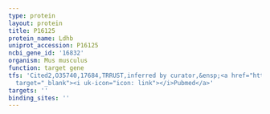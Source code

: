 ```yaml
---
type: protein
layout: protein
title: P16125
protein_name: Ldhb
uniprot_accession: P16125
ncbi_gene_id: '16832'
organism: Mus musculus
function: target gene
tfs: 'Cited2,O35740,17684,TRRUST,inferred by curator,&ensp;<a href="https://www.ncbi.nlm.nih.gov/pubmed/?term=24083546%5Buid%5D"
  target="_blank"><i uk-icon="icon: link"></i>Pubmed</a>'
targets: ''
binding_sites: ''
---
```

